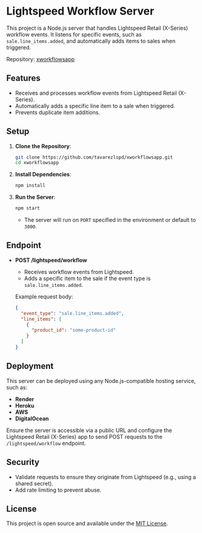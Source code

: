 # Lightspeed Workflow Server

This project is a Node.js server that handles Lightspeed Retail (X-Series) workflow events. It listens for specific events, such as `sale.line_items.added`, and automatically adds items to sales when triggered.

Repository: [xworkflowsapp](https://github.com/tavarezlspd/xworkflowsapp)

## Features

- Receives and processes workflow events from Lightspeed Retail (X-Series).
- Automatically adds a specific line item to a sale when triggered.
- Prevents duplicate item additions.

## Setup

1. **Clone the Repository**:
   ```sh
   git clone https://github.com/tavarezlspd/xworkflowsapp.git
   cd xworkflowsapp
   ```

2. **Install Dependencies**:
   ```sh
   npm install
   ```

3. **Run the Server**:
   ```sh
   npm start
   ```

   - The server will run on `PORT` specified in the environment or default to `3000`.

## Endpoint

- **POST /lightspeed/workflow**
  - Receives workflow events from Lightspeed.
  - Adds a specific item to the sale if the event type is `sale.line_items.added`.
  
  Example request body:
  ```json
  {
    "event_type": "sale.line_items.added",
    "line_items": [
      {
        "product_id": "some-product-id"
      }
    ]
  }
  ```

## Deployment

This server can be deployed using any Node.js-compatible hosting service, such as:

- **Render**
- **Heroku**
- **AWS**
- **DigitalOcean**

Ensure the server is accessible via a public URL and configure the Lightspeed Retail (X-Series) app to send POST requests to the `/lightspeed/workflow` endpoint.

## Security

- Validate requests to ensure they originate from Lightspeed (e.g., using a shared secret).
- Add rate limiting to prevent abuse.

## License

This project is open source and available under the [MIT License](LICENSE).



